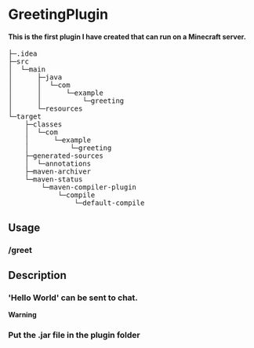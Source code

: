 # GreetingPlugin

#### This is the first plugin I have created that can run on a Minecraft server.

<pre>
├─.idea
├─src
│  └─main
│      ├─java
│      │  └─com
│      │      └─example
│      │          └─greeting
│      └─resources
└─target
    ├─classes
    │  └─com
    │      └─example
    │          └─greeting
    ├─generated-sources
    │  └─annotations
    ├─maven-archiver
    └─maven-status
        └─maven-compiler-plugin
            └─compile
                └─default-compile
</pre>

## Usage
### /greet 

## Description
### 'Hello World' can be sent to chat.

****Warning****
### Put the .jar file in the plugin folder





